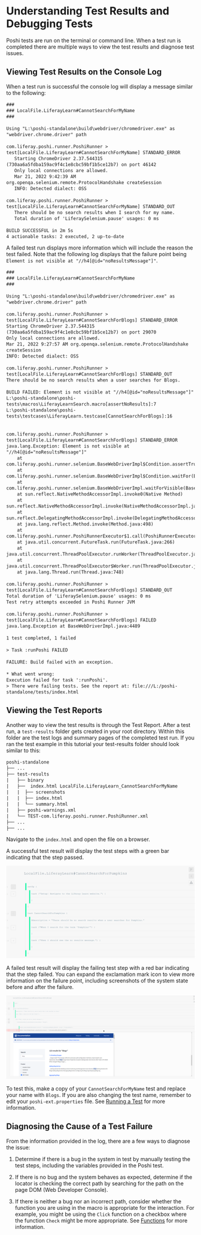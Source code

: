 # Understanding Test Results and Debugging Tests

Poshi tests are run on the terminal or command line. When a test run is completed there are multiple ways to view the test results and diagnose test issues.

## Viewing Test Results on the Console Log

When a test run is successful the console log will display a message similar to the following:

```
###
### LocalFile.LiferayLearn#CannotSearchForMyName
###

Using "L:\poshi-standalone\build\webdriver/chromedriver.exe" as "webdriver.chrome.driver" path

com.liferay.poshi.runner.PoshiRunner > test[LocalFile.LiferayLearn#CannotSearchForMyName] STANDARD_ERROR
   Starting ChromeDriver 2.37.544315 (730aa6a5fdba159ac9f4c1e8cbc59bf1b5ce12b7) on port 46142
   Only local connections are allowed.
   Mar 21, 2022 9:42:39 AM org.openqa.selenium.remote.ProtocolHandshake createSession
   INFO: Detected dialect: OSS

com.liferay.poshi.runner.PoshiRunner > test[LocalFile.LiferayLearn#CannotSearchForMyName] STANDARD_OUT
   There should be no search results when I search for my name.
   Total duration of 'LiferaySelenium.pause' usages: 0 ms

BUILD SUCCESSFUL in 2m 5s
4 actionable tasks: 2 executed, 2 up-to-date
```

A failed test run displays more information which will include the reason the test failed. Note that the following log displays that the failure point being `Element is not visible at "//h4[@id="noResultsMessage"]"`.

```
###
### LocalFile.LiferayLearn#CannotSearchForMyName
###

Using "L:\poshi-standalone\build\webdriver/chromedriver.exe" as "webdriver.chrome.driver" path

com.liferay.poshi.runner.PoshiRunner > test[LocalFile.LiferayLearn#CannotSearchForBlogs] STANDARD_ERROR
Starting ChromeDriver 2.37.544315 (730aa6a5fdba159ac9f4c1e8cbc59bf1b5ce12b7) on port 29070
Only local connections are allowed.
Mar 21, 2022 9:27:57 AM org.openqa.selenium.remote.ProtocolHandshake createSession
INFO: Detected dialect: OSS

com.liferay.poshi.runner.PoshiRunner > test[LocalFile.LiferayLearn#CannotSearchForBlogs] STANDARD_OUT
There should be no search results when a user searches for Blogs.

BUILD FAILED: Element is not visible at "//h4[@id="noResultsMessage"]"
L:\poshi-standalone\poshi-tests\macros\LiferayLearnSearch.macro[assertNoResults]:7
L:\poshi-standalone\poshi-tests\testcases\LiferayLearn.testcase[CannotSearchForBlogs]:16


com.liferay.poshi.runner.PoshiRunner > test[LocalFile.LiferayLearn#CannotSearchForBlogs] STANDARD_ERROR
java.lang.Exception: Element is not visible at "//h4[@id="noResultsMessage"]"
    at com.liferay.poshi.runner.selenium.BaseWebDriverImpl$Condition.assertTrue(BaseWebDriverImpl.java:4489)
    at com.liferay.poshi.runner.selenium.BaseWebDriverImpl$Condition.waitFor(BaseWebDriverImpl.java:4524)
    at com.liferay.poshi.runner.selenium.BaseWebDriverImpl.waitForVisible(BaseWebDriverImpl.java:3451)
    at sun.reflect.NativeMethodAccessorImpl.invoke0(Native Method)
    at sun.reflect.NativeMethodAccessorImpl.invoke(NativeMethodAccessorImpl.java:62)
    at sun.reflect.DelegatingMethodAccessorImpl.invoke(DelegatingMethodAccessorImpl.java:43)
    at java.lang.reflect.Method.invoke(Method.java:498)
    at com.liferay.poshi.runner.PoshiRunnerExecutor$1.call(PoshiRunnerExecutor.java:1174)
    at java.util.concurrent.FutureTask.run(FutureTask.java:266)
    at java.util.concurrent.ThreadPoolExecutor.runWorker(ThreadPoolExecutor.java:1149)
    at java.util.concurrent.ThreadPoolExecutor$Worker.run(ThreadPoolExecutor.java:624)
    at java.lang.Thread.run(Thread.java:748)

com.liferay.poshi.runner.PoshiRunner > test[LocalFile.LiferayLearn#CannotSearchForBlogs] STANDARD_OUT
Total duration of 'LiferaySelenium.pause' usages: 0 ms
Test retry attempts exceeded in Poshi Runner JVM

com.liferay.poshi.runner.PoshiRunner > test[LocalFile.LiferayLearn#CannotSearchForBlogs] FAILED
java.lang.Exception at BaseWebDriverImpl.java:4489

1 test completed, 1 failed

> Task :runPoshi FAILED

FAILURE: Build failed with an exception.

* What went wrong:
Execution failed for task ':runPoshi'.
> There were failing tests. See the report at: file:///L:/poshi-standalone/tests/index.html
```

## Viewing the Test Reports

Another way to view the test results is through the Test Report. After a test run, a `test-results` folder gets created in your root directory. Within this folder are the test logs and summary pages of the completed test run. If you ran the test example in this tutorial your test-results folder should look similar to this:

```
poshi-standalone
├── ...
├── test-results   
|   ├── binary
|   ├──  index.html LocalFile.LiferayLearn_CannotSearchForMyName
|   |  ├── screenshots
|   |  ├── index.html
|   |  └── summary.html
|   ├── poshi-warnings.xml
|   └── TEST-com.liferay.poshi.runner.PoshiRunner.xml
├── ...
├── ...
```

Navigate to the `index.html` and open the file on a browser.

A successful test result will display the test steps with a green bar indicating that the step passed.

  ![This test passed successfully](./understanding-test-results-and-debugging-tests/images//01.png)

A failed test result will display the failing test step with a red bar indicating that the step failed. You can expand the exclamation mark icon to view more information on the failure point, including screenshots of the system state before and after the failure.

  ![This test failed](./understanding-test-results-and-debugging-tests/images/02.png)

To test this, make a copy of your `CannotSearchForMyName` test and replace your name with `Blogs`. If you are also changing the test name, remember to edit your `poshi-ext.properties` file. See [Running a Test](./running-a-test.md) for more information.

## Diagnosing the Cause of a Test Failure

From the information provided in the log, there are a few ways to diagnose the issue:

1. Determine if there is a bug in the system in test by manually testing the test steps, including the variables provided in the Poshi test.

1. If there is no bug and the system behaves as expected, determine if the locator is checking the correct path by searching for the path on the page DOM (Web Developer Console).

1. If there is neither a bug nor an incorrect path, consider whether the function you are using in the macro is appropriate for the interaction. For example, you might be using the `Click` function on a checkbox where the function `Check` might be more appropriate. See [Functions](../poshi-basics/poshi-layers/functions.md) for more information.
